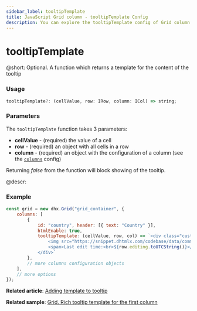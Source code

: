 ```yaml
---
sidebar_label: tooltipTemplate
title: JavaScript Grid column - tooltipTemplate Config 
description: You can explore the tooltipTemplate config of Grid column in the documentation of the DHTMLX JavaScript UI library. Browse developer guides and API reference, try out code examples and live demos, and download a free 30-day evaluation version of DHTMLX Suite.
---
```


# tooltipTemplate

@short: Optional. A function which returns a template for the content of the tooltip

### Usage

~~~jsx
tooltipTemplate?: (cellValue, row: IRow, column: ICol) => string;
~~~

### Parameters

The `tooltipTemplate` function takes 3 parameters:

- **cellValue** - (required) the value of a cell
- **row** - (required) an object with all cells in a row
- **column** - (required) an object with the configuration of a column (see the [`columns`](grid/api/grid_columns_config.md) config)

Returning *false* from the function will block showing of the tooltip.

@descr:
### Example

~~~jsx
const grid = new dhx.Grid("grid_container", {
    columns: [
        {
            id: "country", header: [{ text: "Country" }], 
            htmlEnable: true, 
            tooltipTemplate: (cellValue, row, col) => `<div class="custom-tooltip">
                <img src="https://snippet.dhtmlx.com/codebase/data/common/img/02/${row.avatar}.jpg" />
                <span>Last edit time:<br>${row.editing.toUTCString()}</span>
            </div>`
        },
        // more columns configuration objects
    ],
    // more options
});
~~~

**Related article**: [Adding template to tooltip](grid/customization.md#adding-template-to-tooltip)

**Related sample**: [Grid. Rich tooltip template for the first column](https://snippet.dhtmlx.com/md8tr3pr)